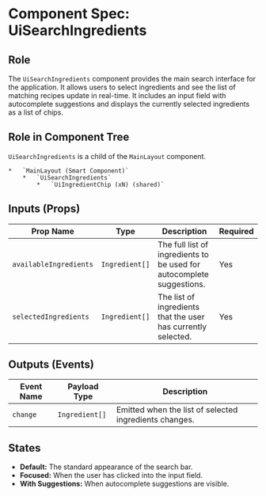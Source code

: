 # Component Spec: UiSearchIngredients

## Role

The `UiSearchIngredients` component provides the main search interface for the application. It allows users to select ingredients and see the list of matching recipes update in real-time. It includes an input field with autocomplete suggestions and displays the currently selected ingredients as a list of chips.

## Role in Component Tree

`UiSearchIngredients` is a child of the `MainLayout` component.

```
*   `MainLayout (Smart Component)`
    *   `UiSearchIngredients`
        *   `UiIngredientChip (xN) (shared)`
```

## Inputs (Props)

| Prop Name              | Type           | Description                                                           | Required |
| ---------------------- | -------------- | --------------------------------------------------------------------- | -------- |
| `availableIngredients` | `Ingredient[]` | The full list of ingredients to be used for autocomplete suggestions. | Yes      |
| `selectedIngredients`  | `Ingredient[]` | The list of ingredients that the user has currently selected.         | Yes      |

## Outputs (Events)

| Event Name | Payload Type   | Description                                            |
| ---------- | -------------- | ------------------------------------------------------ |
| `change`   | `Ingredient[]` | Emitted when the list of selected ingredients changes. |

## States

- **Default:** The standard appearance of the search bar.
- **Focused:** When the user has clicked into the input field.
- **With Suggestions:** When autocomplete suggestions are visible.
